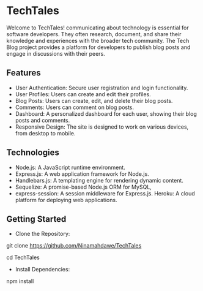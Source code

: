 # TechTales
Welcome to TechTales! communicating about technology is essential for software developers. They often research, document, and share their knowledge and experiences with the broader tech community. The Tech Blog project provides a platform for developers to publish blog posts and engage in discussions with their peers.

## Features
- User Authentication: Secure user registration and login functionality.
- User Profiles: Users can create and edit their profiles.
- Blog Posts: Users can create, edit, and delete their blog posts.
- Comments: Users can comment on blog posts.
- Dashboard: A personalized dashboard for each user, showing their blog posts and comments.
- Responsive Design: The site is designed to work on various devices, from desktop to mobile.

## Technologies
- Node.js: A JavaScript runtime environment.
- Express.js: A web application framework for Node.js.
- Handlebars.js: A templating engine for rendering dynamic content.
- Sequelize: A promise-based Node.js ORM for  MySQL,
- express-session: A session middleware for Express.js.
Heroku: A cloud platform for deploying web applications.

## Getting Started
- Clone the Repository:

git clone https://github.com/Ninamahdawe/TechTales

cd TechTales

- Install Dependencies:

npm install
